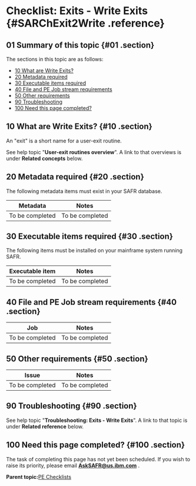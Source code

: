 # Checklist: Exits - Write Exits {#SARChExit2Write .reference}

## 01 Summary of this topic {#01 .section}

The sections in this topic are as follows:

-   [10 What are Write Exits?](#10)
-   [20 Metadata required](#20)
-   [30 Executable items required](#30)
-   [40 File and PE Job stream requirements](#40)
-   [50 Other requirements](#50)
-   [90 Troubleshooting](#90)
-   [100 Need this page completed?](#100)

## 10 What are Write Exits? {#10 .section}

An "exit" is a short name for a user-exit routine.

See help topic "**User-exit routines overview**". A link to that overviews is under **Related concepts** below.

## 20 Metadata required {#20 .section}

The following metadata items must exist in your SAFR database.

|Metadata|Notes|
|--------|-----|
|To be completed|To be completed|

## 30 Executable items required {#30 .section}

The following items must be installed on your mainframe system running SAFR.

|Executable item|Notes|
|---------------|-----|
|To be completed|To be completed|

## 40 File and PE Job stream requirements {#40 .section}

|Job|Notes|
|---|-----|
|To be completed|To be completed|

## 50 Other requirements {#50 .section}

|Issue|Notes|
|-----|-----|
|To be completed|To be completed|

## 90 Troubleshooting {#90 .section}

See help topic "**Troubleshooting: Exits - Write Exits**". A link to that topic is under **Related reference** below.

## 100 Need this page completed? {#100 .section}

The task of completing this page has not yet been scheduled. If you wish to raise its priority, please email **AskSAFR@us.ibm.com** .

**Parent topic:**[PE Checklists](../html/AAR520PMChecklists.md)

